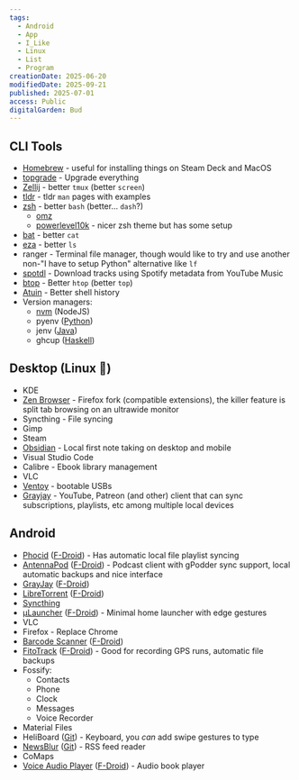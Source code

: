 ```yaml
---
tags:
  - Android
  - App
  - I_Like
  - Linux
  - List
  - Program
creationDate: 2025-06-20
modifiedDate: 2025-09-21
published: 2025-07-01
access: Public
digitalGarden: Bud
---
```


## CLI Tools

- [Homebrew](Homebrew.md) - useful for installing things on Steam Deck and MacOS
- [topgrade](topgrade.md) - Upgrade everything
- [Zellij](https://zellij.dev/) - better `tmux` (better `screen`)
- [tldr](https://tldr.sh/) - tldr `man` pages with examples
- [zsh](https://wiki.archlinux.org/title/zsh) - better `bash` (better… `dash`?)
	- [omz](https://ohmyz.sh/)
	- [powerlevel10k](https://github.com/romkatv/powerlevel10k) - nicer zsh theme but has some setup
- [bat](https://github.com/sharkdp/bat) - better `cat`
- [eza](https://github.com/eza-community/eza) - better `ls`
- ranger - Terminal file manager, though would like to try and use another non-"I have to setup Python" alternative like `lf`
- [spotdl](https://github.com/spotDL/spotify-downloader) - Download tracks using Spotify metadata from YouTube Music
- [btop](https://github.com/aristocratos/btop) - Better `htop` (better `top`)
- [Atuin](https://atuin.sh/) - Better shell history
- Version managers:
	- [nvm](nvm.md) (NodeJS)
	- pyenv ([Python](Python.md))
	- jenv ([Java](Java.md))
	- ghcup ([Haskell](Haskell.md))

## Desktop (Linux 🐧)

- KDE
- [Zen Browser](https://zen-browser.app/) - Firefox fork (compatible extensions), the killer feature is split tab browsing on an ultrawide monitor
- Syncthing - File syncing
- Gimp
- Steam
- [Obsidian](Obsidian.md) - Local first note taking on desktop and mobile
- Visual Studio Code
- Calibre - Ebook library management
- VLC
- [Ventoy](https://www.ventoy.net/en/index.html) - bootable USBs
- [Grayjay](https://grayjay.app/) - YouTube, Patreon (and other) client that can sync subscriptions, playlists, etc among multiple local devices

## Android

- [Phocid](https://github.com/tjysunset/phocid) ([F-Droid](https://f-droid.org/packages/org.sunsetware.phocid/)) - Has automatic local file playlist syncing
- [AntennaPod](https://antennapod.org/) ([F-Droid](https://f-droid.org/packages/de.danoeh.antennapod/)) - Podcast client with gPodder sync support, local automatic backups and nice interface
- [GrayJay](https://grayjay.app/) ([F-Droid](https://app.futo.org/fdroid/repo/))
- [LibreTorrent](https://github.com/proninyaroslav/libretorrent) ([F-Droid](https://f-droid.org/en/packages/org.proninyaroslav.libretorrent/))
- [Syncthing](https://syncthing.net/)
- [µLauncher](https://github.com/jrpie/launcher) ([F-Droid](https://f-droid.org/en/packages/de.jrpie.android.launcher/)) - Minimal home launcher with edge gestures
- VLC
- Firefox - Replace Chrome
- [Barcode Scanner](https://gitlab.com/Atharok/BarcodeScanner) ([F-Droid](https://f-droid.org/en/packages/com.atharok.barcodescanner/))
- [FitoTrack](https://codeberg.org/jannis/FitoTrack) ([F-Droid](https://f-droid.org/en/packages/de.tadris.fitness/)) - Good for recording GPS runs, automatic file backups
- Fossify:
	- Contacts
	- Phone
	- Clock
	- Messages
	- Voice Recorder
- Material Files
- HeliBoard ([Git](https://github.com/Helium314/HeliBoard)) - Keyboard, you _can_ add swipe gestures to type
- [NewsBlur](https://newsblur.com/) ([Git](https://github.com/samuelclay/NewsBlur)) - RSS feed reader
- CoMaps
- [Voice Audio Player](https://voice.woitaschek.de/) ([F-Droid](https://f-droid.org/packages/de.ph1b.audiobook/)) - Audio book player
